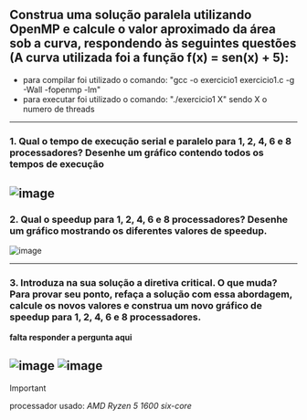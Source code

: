  
## Construa uma solução paralela utilizando OpenMP e calcule o valor aproximado da área sob a curva,  respondendo às seguintes questões (A curva utilizada foi a função f(x) = sen(x) + 5):

+ para compilar foi utilizado o comando: "gcc -o exercicio1 exercicio1.c -g -Wall -fopenmp -lm"
+ para executar foi utilizado o comando: "./exercicio1 X" sendo X o numero de threads
---
### 1. Qual o tempo de execução serial e paralelo para 1, 2, 4, 6 e 8 processadores? Desenhe um gráfico contendo todos os tempos de execução
![image](https://github.com/Victor-Vaglieri/paralela/assets/127432508/2d678acb-50ff-4393-b2c7-ec4d4e2d4806)
---
### 2. Qual o speedup para 1, 2, 4, 6 e 8 processadores? Desenhe um gráfico mostrando os diferentes valores de speedup.
![image](https://github.com/Victor-Vaglieri/paralela/assets/127432508/28831afd-5fe4-4da2-88ff-1117df8e68c2)

---
### 3. Introduza na sua solução a diretiva critical. O que muda? Para provar seu ponto, refaça a solução com essa abordagem, calcule os novos valores e construa um novo gráfico de speedup para 1, 2, 4, 6 e 8 processadores.

**falta responder a pergunta aqui**

![image](https://github.com/Victor-Vaglieri/paralela/assets/127432508/955a8a0b-b394-495b-bd9f-037035b8f734)
![image](https://github.com/Victor-Vaglieri/paralela/assets/127432508/bfe9984f-4fc4-4b13-bf0b-193657b4bf8b)
---
> [!IMPORTANT]
> processador usado: *AMD Ryzen 5 1600 six-core* 
